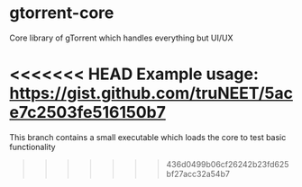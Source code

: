 gtorrent-core
=============

Core library of gTorrent which handles everything but UI/UX

<<<<<<< HEAD
Example usage: https://gist.github.com/truNEET/5ace7c2503fe516150b7
=======
This branch contains a small executable which loads the core to test basic functionality
>>>>>>> 436d0499b06cf26242b23fd625bf27acc32a54b7
